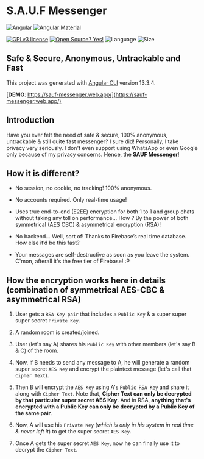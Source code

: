 # S.A.U.F Messenger

[![Angular](https://img.shields.io/badge/Angular-DD0031?style=for-the-badge&logo=angular&logoColor=white)](https://angular.io/)
[![Angular Material](https://img.shields.io/badge/Angular_Material-3f51b5?style=for-the-badge&logo=angular&logoColor=white)](https://material.angular.io/)

[![GPLv3 license](https://img.shields.io/badge/License-GPLv3-blue.svg?style=for-the-badge)](http://perso.crans.org/besson/LICENSE.html)
[![Open Source? Yes!](https://img.shields.io/badge/Open_Source%3F-Yes!-blue?style=for-the-badge&logo=gitHub&logoColor=white)](https://opensource.com/resources/what-open-source/)
![Language](https://img.shields.io/github/languages/top/dusk196/sauf-messenger?style=for-the-badge)
![Size](https://img.shields.io/github/languages/code-size/dusk196/sauf-messenger?style=for-the-badge)

## Safe & Secure, Anonymous, Untrackable and Fast

This project was generated with [Angular CLI](https://github.com/angular/angular-cli) version 13.3.4.

[**DEMO**: https://sauf-messenger.web.app/](https://sauf-messenger.web.app/)

## Introduction

Have you ever felt the need of safe & secure, 100% anonymous, untrackable & still quite fast messenger? I sure did! Personally, I take privacy very seriously. I don't even support using WhatsApp or even Google only because of my privacy concerns. Hence, the **SAUF Messenger**!

## How it is different?

* No session, no cookie, no tracking! 100% anonymous.

* No accounts required. Only real-time usage!

* Uses true end-to-end (E2EE) encryption for both 1 to 1 and group chats without taking any toll on performance… How ? By the power of both symmetrical (AES CBC) & asymmetrical encryption (RSA)!

* No backend… Well, sort of! Thanks to Firebase’s real time database. How else it’d be this fast?

* Your messages are self-destructive as soon as you leave the system. C'mon, afterall it's the free tier of Firebase! :P

## How the encryption works here in details (combination of symmetrical AES-CBC & asymmetrical RSA)

1. User gets a `RSA Key pair` that includes a `Public Key` & a super super super secret `Private Key`.

2. A random room is created/joined.

3. User (let's say A) shares his `Public Key` with other members (let's say B & C) of the room.

4. Now, if B needs to send any message to A, he will generate a random super secret `AES Key` and encrypt the plaintext message (let's call that `Cipher Text`).

5. Then B will encrypt the `AES Key` using A's `Public RSA Key` and share it along with `Cipher Text`. Note that, **Cipher Text can only be decrypted by that particular super secret AES Key**. And in RSA, **anything that's encrypted with a Public Key can only be decrypted by a Public Key of the same pair**.

6. Now, A will use his `Private Key` (_which is only in his system in real time & never left it_) to get the super secret `AES Key`.

7. Once A gets the super secret `AES Key`, now he can finally use it to decrypt the `Cipher Text`.
